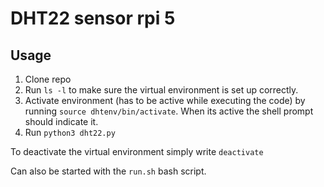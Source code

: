 # DHT22 sensor rpi 5

## Usage
1. Clone repo
2. Run ```ls -l``` to make sure the virtual environment is set up correctly.
3. Activate environment (has to be active while executing the code) by running ```source dhtenv/bin/activate```. When its active the shell prompt should indicate it.
4. Run ```python3 dht22.py```

To deactivate the virtual environment simply write ```deactivate```

Can also be started with the ```run.sh``` bash script.
